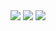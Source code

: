 
<img src="https://img.shields.io/badge/{python}-{black}?style={plastic}&logo={Glassdoor}&logoColor={EE8208}"/>
<img src="https://img.shields.io/badge/{tensorflow}-{black}?style={plastic}&logo={Glassdoor}&logoColor={EE8208}"/>
<img src="https://img.shields.io/badge/{keras}-{black}?style={plastic}&logo={Glassdoor}&logoColor={EE8208}"/>
